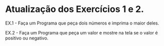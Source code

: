 # Atualização dos Exercícios 1 e 2.
EX.1 - Faça um Programa que peça dois números e imprima o maior deles.

EX.2 - Faça um Programa que peça um valor e mostre na tela se o valor é positivo ou negativo.